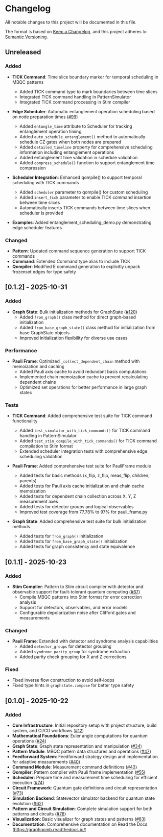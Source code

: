 # Changelog

All notable changes to this project will be documented in this file.

The format is based on [Keep a Changelog](https://keepachangelog.com/en/1.0.0/),
and this project adheres to [Semantic Versioning](https://semver.org/spec/v2.0.0.html).

## Unreleased

### Added

- **TICK Command**: Time slice boundary marker for temporal scheduling in MBQC patterns
  - Added TICK command type to mark boundaries between time slices
  - Integrated TICK command handling in PatternSimulator
  - Integrated TICK command processing in Stim compiler

- **Edge Scheduler**: Automatic entanglement operation scheduling based on node preparation times ([#99](https://github.com/TeamGraphix/graphqomb/issues/99))
  - Added `entangle_time` attribute to Scheduler for tracking entanglement operation timing
  - Added `auto_schedule_entanglement()` method to automatically schedule CZ gates when both nodes are prepared
  - Added `detailed_timeline` property for comprehensive scheduling information including entanglement operations
  - Added entanglement time validation in schedule validation
  - Added `compress_schedule()` function to support entanglement time compression

- **Scheduler Integration**: Enhanced qompile() to support temporal scheduling with TICK commands
  - Added `scheduler` parameter to qompile() for custom scheduling
  - Added `insert_tick` parameter to enable TICK command insertion between time slices
  - Automatically inserts TICK commands between time slices when scheduler is provided

- **Examples**: Added entanglement_scheduling_demo.py demonstrating edge scheduler features

### Changed

- **Pattern**: Updated command sequence generation to support TICK commands
- **Command**: Extended Command type alias to include TICK
- **Qompiler**: Modified E command generation to explicitly unpack frozenset edges for type safety

## [0.1.2] - 2025-10-31

### Added

- **Graph State**: Bulk initialization methods for GraphState ([#120](https://github.com/TeamGraphix/graphqomb/issues/120))
  - Added `from_graph()` class method for direct graph-based initialization
  - Added `from_base_graph_state()` class method for initialization from base GraphState objects
  - Improved initialization flexibility for diverse use cases

### Performance

- **Pauli Frame**: Optimized `_collect_dependent_chain` method with memoization and caching
  - Added Pauli axis cache to avoid redundant basis computations
  - Implemented chain memoization cache to prevent recalculating dependent chains
  - Optimized set operations for better performance in large graph states

### Tests

- **TICK Command**: Added comprehensive test suite for TICK command functionality
  - Added `test_simulator_with_tick_commands()` for TICK command handling in PatternSimulator
  - Added `test_stim_compile_with_tick_commands()` for TICK command compilation to Stim format
  - Extended scheduler integration tests with comprehensive edge scheduling validation

- **Pauli Frame**: Added comprehensive test suite for PauliFrame module
  - Added tests for basic methods (x_flip, z_flip, meas_flip, children, parents)
  - Added tests for Pauli axis cache initialization and chain cache memoization
  - Added tests for dependent chain collection across X, Y, Z measurement axes
  - Added tests for detector groups and logical observables
  - Improved test coverage from 77.78% to 97% for pauli_frame.py
- **Graph State**: Added comprehensive test suite for bulk initialization methods
  - Added tests for `from_graph()` initialization
  - Added tests for `from_base_graph_state()` initialization
  - Added tests for graph consistency and state equivalence

## [0.1.1] - 2025-10-23

### Added

- **Stim Compiler**: Pattern to Stim circuit compiler with detector and observable support for fault-tolerant quantum computing ([#67](https://github.com/TeamGraphix/graphqomb/issues/67))
  - Compile MBQC patterns into Stim format for error correction analysis
  - Support for detectors, observables, and error models
  - Configurable depolarization noise after Clifford gates and measurements

### Changed

- **Pauli Frame**: Extended with detector and syndrome analysis capabilities
  - Added `detector_groups` for detector grouping
  - Added `syndrome_parity_group` for syndrome extraction
  - Added parity check grouping for X and Z corrections

### Fixed

- Fixed inverse flow construction to avoid self-loops
- Fixed type hints in `graphstate.compose` for better type safety

## [0.1.0] - 2025-10-22

### Added

- **Core Infrastructure**: Initial repository setup with project structure, build system, and CI/CD workflows ([#12](https://github.com/TeamGraphix/graphqomb/pull/12))
- **Mathematical Foundations**: Euler angle computations for quantum operations ([#24](https://github.com/TeamGraphix/graphqomb/pull/24))
- **Graph State**: Graph state representation and manipulation ([#34](https://github.com/TeamGraphix/graphqomb/pull/34))
- **Pattern Module**: MBQC pattern data structures and operations ([#47](https://github.com/TeamGraphix/graphqomb/pull/47))
- **Feedforward System**: Feedforward strategy design and implementation for adaptive measurements ([#40](https://github.com/TeamGraphix/graphqomb/pull/40))
- **Command Module**: Measurement command definitions ([#43](https://github.com/TeamGraphix/graphqomb/pull/43))
- **Qompiler**: Pattern compiler with Pauli frame implementation ([#55](https://github.com/TeamGraphix/graphqomb/pull/55))
- **Scheduler**: Prepare time and measurement time scheduling for efficient execution ([#74](https://github.com/TeamGraphix/graphqomb/pull/74))
- **Circuit Framework**: Quantum gate definitions and circuit representation ([#73](https://github.com/TeamGraphix/graphqomb/pull/73))
- **Simulation Backend**: Statevector simulator backend for quantum state evolution ([#62](https://github.com/TeamGraphix/graphqomb/pull/62))
- **Pattern and Circuit Simulation**: Complete simulation support for both patterns and circuits ([#78](https://github.com/TeamGraphix/graphqomb/pull/78))
- **Visualization**: Basic visualizer for graph states and patterns ([#83](https://github.com/TeamGraphix/graphqomb/pull/83))
- **Documentation**: Comprehensive documentation on Read the Docs (https://graphqomb.readthedocs.io/)
